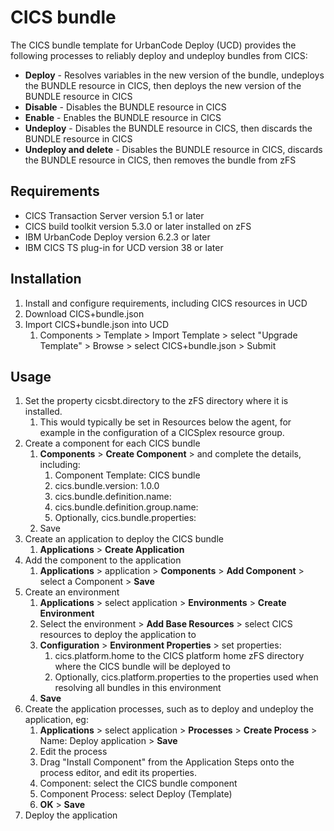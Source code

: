 # CICS bundle
The CICS bundle template for UrbanCode Deploy (UCD) provides the following processes to reliably deploy and undeploy bundles from CICS:
* **Deploy** - Resolves variables in the new version of the bundle, undeploys the BUNDLE resource in CICS, then deploys the new version of the BUNDLE resource in CICS
* **Disable** - Disables the BUNDLE resource in CICS
* **Enable** - Enables the BUNDLE resource in CICS
* **Undeploy** - Disables the BUNDLE resource in CICS, then discards the BUNDLE resource in CICS
* **Undeploy and delete** - Disables the BUNDLE resource in CICS, discards the BUNDLE resource in CICS, then removes the bundle from zFS

## Requirements
* CICS Transaction Server version 5.1 or later
* CICS build toolkit version 5.3.0 or later installed on zFS
* IBM UrbanCode Deploy version 6.2.3 or later
* IBM CICS TS plug-in for UCD version 38 or later

## Installation
1. Install and configure requirements, including CICS resources in UCD
1. Download CICS+bundle.json
1. Import CICS+bundle.json into UCD
   1. Components > Template > Import Template > select "Upgrade Template" > Browse > select CICS+bundle.json > Submit
  
## Usage
1. Set the property cicsbt.directory to the zFS directory where it is installed.
   1. This would typically be set in Resources below the agent, for example in the configuration of a CICSplex resource group.
1. Create a component for each CICS bundle
   1. **Components** > **Create Component** > and complete the details, including:
      1. Component Template: CICS bundle
      1. cics.bundle.version: 1.0.0
      1. cics.bundle.definition.name: <BUNDLE resource name in CICS> 
      1. cics.bundle.definition.group.name: <CSD group name in CICS>
      1. Optionally, cics.bundle.properties: <properties to use when resolving the bundle>
   1. Save
1. Create an application to deploy the CICS bundle
   1. **Applications** > **Create Application**
1. Add the component to the application
   1. **Applications** > application > **Components** > **Add Component** > select a Component > **Save**
1. Create an environment
   1. **Applications** > select application > **Environments** > **Create Environment**
   1. Select the environment > **Add Base Resources** > select CICS resources to deploy the application to 
   1. **Configuration** > **Environment Properties** > set properties:
      1. cics.platform.home to the CICS platform home zFS directory where the CICS bundle will be deployed to
      1. Optionally, cics.platform.properties to the properties used when resolving all bundles in this environment
   1. **Save**
1. Create the application processes, such as to deploy and undeploy the application, eg:
   1. **Applications** > select application > **Processes** > **Create Process** > Name: Deploy application > **Save**
   1. Edit the process
   1. Drag "Install Component" from the Application Steps onto the process editor, and edit its properties.
   1. Component: select the CICS bundle component 
   1. Component Process: select Deploy (Template)
   1. **OK** > **Save**
1. Deploy the application